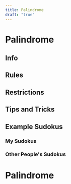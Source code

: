 ```yaml
---
title: Palindrome
draft: "true"
---
```

# Palindrome
## Info






## Rules






## Restrictions








## Tips and Tricks






## Example Sudokus
### My Sudokus






### Other People's Sudokus








# Palindrome





